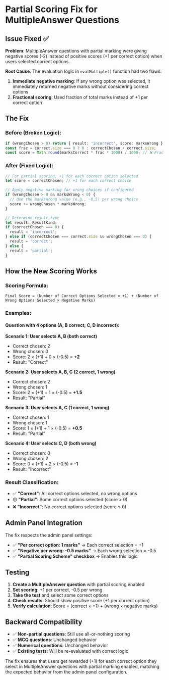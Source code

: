 # Partial Scoring Fix for MultipleAnswer Questions

## Issue Fixed ✅

**Problem**: MultipleAnswer questions with partial marking were giving negative scores (-2) instead of positive scores (+1 per correct option) when users selected correct options.

**Root Cause**: The evaluation logic in `evalMultiple()` function had two flaws:
1. **Immediate negative marking**: If any wrong option was selected, it immediately returned negative marks without considering correct options
2. **Fractional scoring**: Used fraction of total marks instead of +1 per correct option

## The Fix

### **Before (Broken Logic):**
```typescript
if (wrongChosen > 0) return { result: 'incorrect', score: marksWrong }; // ❌ Always negative if any wrong
const frac = correct.size === 0 ? 0 : correctChosen / correct.size;
const score = Math.round(marksCorrect * frac * 1000) / 1000; // ❌ Fractional of total marks
```

### **After (Fixed Logic):**
```typescript
// For partial scoring: +1 for each correct option selected
let score = correctChosen; // +1 for each correct choice

// Apply negative marking for wrong choices if configured
if (wrongChosen > 0 && marksWrong < 0) {
  // Use the marksWrong value (e.g., -0.5) per wrong choice
  score += wrongChosen * marksWrong;
}

// Determine result type
let result: ResultKind;
if (correctChosen === 0) {
  result = 'incorrect';
} else if (correctChosen === correct.size && wrongChosen === 0) {
  result = 'correct';
} else {
  result = 'partial';
}
```

## How the New Scoring Works

### **Scoring Formula:**
```
Final Score = (Number of Correct Options Selected × +1) + (Number of Wrong Options Selected × Negative Marks)
```

### **Examples:**

#### **Question with 4 options (A, B correct; C, D incorrect):**

**Scenario 1: User selects A, B (both correct)**
- Correct chosen: 2
- Wrong chosen: 0  
- Score: 2 × (+1) + 0 × (-0.5) = **+2**
- Result: "Correct"

**Scenario 2: User selects A, B, C (2 correct, 1 wrong)**
- Correct chosen: 2
- Wrong chosen: 1
- Score: 2 × (+1) + 1 × (-0.5) = **+1.5**
- Result: "Partial"

**Scenario 3: User selects A, C (1 correct, 1 wrong)**  
- Correct chosen: 1
- Wrong chosen: 1
- Score: 1 × (+1) + 1 × (-0.5) = **+0.5**
- Result: "Partial"

**Scenario 4: User selects C, D (both wrong)**
- Correct chosen: 0
- Wrong chosen: 2
- Score: 0 × (+1) + 2 × (-0.5) = **-1**
- Result: "Incorrect"

### **Result Classification:**
- ✅ **"Correct"**: All correct options selected, no wrong options
- 🟡 **"Partial"**: Some correct options selected (score > 0)
- ❌ **"Incorrect"**: No correct options selected (score ≤ 0)

## Admin Panel Integration

The fix respects the admin panel settings:
- ✅ **"Per correct option: 1 marks"** → Each correct selection = +1
- ✅ **"Negative per wrong: -0.5 marks"** → Each wrong selection = -0.5  
- ✅ **"Partial Scoring Scheme" checkbox** → Enables this logic

## Testing

1. **Create a MultipleAnswer question** with partial scoring enabled
2. **Set scoring**: +1 per correct, -0.5 per wrong
3. **Take the test** and select some correct options
4. **Check results**: Should show positive score (+1 per correct option)
5. **Verify calculation**: Score = (correct × +1) + (wrong × negative marks)

## Backward Compatibility

- ✅ **Non-partial questions**: Still use all-or-nothing scoring
- ✅ **MCQ questions**: Unchanged behavior  
- ✅ **Numerical questions**: Unchanged behavior
- ✅ **Existing tests**: Will be re-evaluated with correct logic

The fix ensures that users get rewarded (+1) for each correct option they select in MultipleAnswer questions with partial marking enabled, matching the expected behavior from the admin panel configuration.
